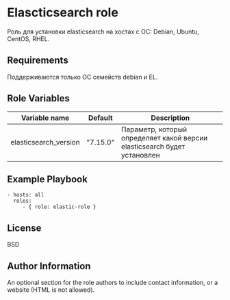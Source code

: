 Elascticsearch role
=========

Роль для установки elasticsearch на хостах с ОС: Debian, Ubuntu, CentOS, RHEL.

Requirements
------------

Поддерживаются только ОС семейств debian и EL.

Role Variables
--------------

| Variable name | Default | Description |
|-----------------------|----------|-------------------------|
| elasticsearch_version | "7.15.0" | Параметр, который определяет какой версии elasticsearch будет установлен |

Example Playbook
----------------

    - hosts: all
      roles:
         - { role: elastic-role }

License
-------

BSD

Author Information
------------------

An optional section for the role authors to include contact information, or a website (HTML is not allowed).
